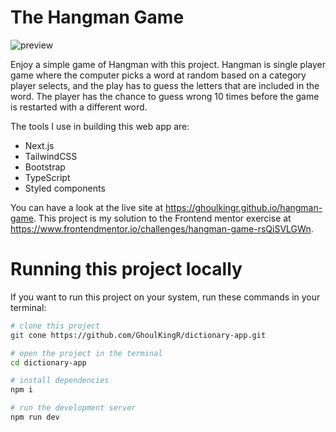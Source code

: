 # The Hangman Game

![preview](https://github.com/GhoulKingR/hangman-game/assets/87097037/709fbf7e-b2a5-41fe-a6a8-7c67ac7e7adb)

Enjoy a simple game of Hangman with this project. Hangman is single player game where the computer picks a word at random based on a category player selects, and the play has to guess the letters that are included in the word. The player has the chance to guess wrong 10 times before the game is restarted with a different word.

The tools I use in building this web app are:
* Next.js
* TailwindCSS
* Bootstrap
* TypeScript
* Styled components

You can have a look at the live site at https://ghoulkingr.github.io/hangman-game. This project is my solution to the Frontend mentor exercise at https://www.frontendmentor.io/challenges/hangman-game-rsQiSVLGWn.

# Running this project locally

If you want to run this project on your system, run these commands in your terminal:
```bash
# clone this project
git cone https://github.com/GhoulKingR/dictionary-app.git

# open the project in the terminal
cd dictionary-app

# install dependencies
npm i

# run the development server
npm run dev
```
